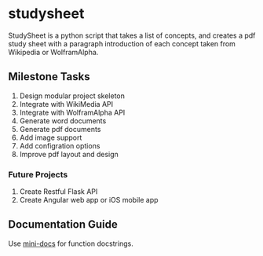 studysheet
==========

StudySheet is a python script that takes a list of concepts,
and creates a pdf study sheet with a paragraph introduction
of each concept taken from Wikipedia or WolframAlpha.

## Milestone Tasks
1. Design modular project skeleton
2. Integrate with WikiMedia API
3. Integrate with WolframAlpha API
4. Generate word documents
5. Generate pdf documents
6. Add image support
7. Add configration options
8. Improve pdf layout and design

### Future Projects
1. Create Restful Flask API
2. Create Angular web app or iOS mobile app

## Documentation Guide
Use [mini-docs](https://github.com/codenameyau/mini-docs) for function docstrings.
